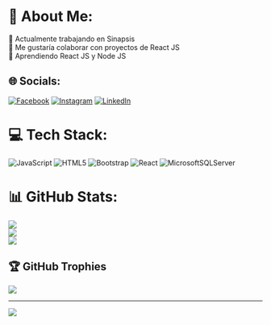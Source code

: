 # 💫 About Me:
🔭 Actualmente trabajando en Sinapsis <br>👯 Me gustaría colaborar con proyectos de React JS<br>🌱 Aprendiendo React JS y Node JS<br>


## 🌐 Socials:
[![Facebook](https://img.shields.io/badge/Facebook-%231877F2.svg?logo=Facebook&logoColor=white)](https://facebook.com/anthony.allois) [![Instagram](https://img.shields.io/badge/Instagram-%23E4405F.svg?logo=Instagram&logoColor=white)](https://instagram.com/anthonyallois) [![LinkedIn](https://img.shields.io/badge/LinkedIn-%230077B5.svg?logo=linkedin&logoColor=white)](https://linkedin.com/in/anthony-allois-4992a052) 

# 💻 Tech Stack:
![JavaScript](https://img.shields.io/badge/javascript-%23323330.svg?style=for-the-badge&logo=javascript&logoColor=%23F7DF1E) ![HTML5](https://img.shields.io/badge/html5-%23E34F26.svg?style=for-the-badge&logo=html5&logoColor=white) ![Bootstrap](https://img.shields.io/badge/bootstrap-%23563D7C.svg?style=for-the-badge&logo=bootstrap&logoColor=white) ![React](https://img.shields.io/badge/react-%2320232a.svg?style=for-the-badge&logo=react&logoColor=%2361DAFB) ![MicrosoftSQLServer](https://img.shields.io/badge/Microsoft%20SQL%20Sever-CC2927?style=for-the-badge&logo=microsoft%20sql%20server&logoColor=white)
# 📊 GitHub Stats:
![](https://github-readme-stats.vercel.app/api?username=alloisa2005&theme=merko&hide_border=false&include_all_commits=true&count_private=false)<br/>
![](https://github-readme-streak-stats.herokuapp.com/?user=alloisa2005&theme=merko&hide_border=false)<br/>
![](https://github-readme-stats.vercel.app/api/top-langs/?username=alloisa2005&theme=merko&hide_border=false&include_all_commits=true&count_private=false&layout=compact)

## 🏆 GitHub Trophies
![](https://github-profile-trophy.vercel.app/?username=alloisa2005&theme=gruvbox&no-frame=false&no-bg=true&margin-w=4)

---
[![](https://visitcount.itsvg.in/api?id=alloisa2005&icon=0&color=0)](https://visitcount.itsvg.in)
